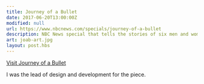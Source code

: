 ```yaml
---
title: Journey of a Bullet
date: 2017-06-20T13:00:00Z
modified: null
url: https://www.nbcnews.com/specials/journey-of-a-bullet
description: NBC News special that tells the stories of six men and women coping after traumas suffered from Iraq to the streets of Chicago.
art: joab-art.jpg
layout: post.hbs
---
```


[Visit Journey of a Bullet]({{url}})

I was the lead of design and development for the piece.

